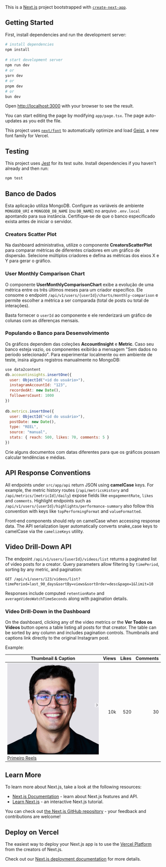 This is a [Next.js](https://nextjs.org) project bootstrapped with [`create-next-app`](https://nextjs.org/docs/app/api-reference/cli/create-next-app).

## Getting Started

First, install dependencies and run the development server:

```bash
# install dependencies
npm install

# start development server
npm run dev
# or
yarn dev
# or
pnpm dev
# or
bun dev
```

Open [http://localhost:3000](http://localhost:3000) with your browser to see the result.

You can start editing the page by modifying `app/page.tsx`. The page auto-updates as you edit the file.

This project uses [`next/font`](https://nextjs.org/docs/app/building-your-application/optimizing/fonts) to automatically optimize and load [Geist](https://vercel.com/font), a new font family for Vercel.

## Testing

This project uses [Jest](https://jestjs.io/) for its test suite.
Install dependencies if you haven't already and then run:

```bash
npm test
```

## Banco de Dados

Esta aplicação utiliza MongoDB. Configure as variáveis de ambiente `MONGODB_URI` e `MONGODB_DB_NAME` (ou `DB_NAME`) no arquivo `.env.local` apontando para sua instância. Certifique‑se de que o banco especificado exista antes de iniciar o servidor.

### Creators Scatter Plot

Na dashboard administrativa, utilize o componente **CreatorsScatterPlot** para comparar métricas de diferentes criadores em um gráfico de dispersão.
Selecione múltiplos criadores e defina as métricas dos eixos X e Y para gerar o gráfico.

### User Monthly Comparison Chart

O componente **UserMonthlyComparisonChart** exibe a evolução de uma métrica entre os três últimos meses para um criador específico.
Ele consome o endpoint `/api/v1/users/{userId}/charts/monthly-comparison` e permite escolher a métrica a ser comparada (total de posts ou total de interações).

Basta fornecer o `userId` ao componente e ele renderizará um gráfico de colunas com as diferenças mensais.

### Populando o Banco para Desenvolvimento

Os gráficos dependem das coleções **AccountInsight** e **Metric**. Caso seu banco esteja vazio, os componentes exibirão a mensagem "Sem dados no período selecionado". Para experimentar localmente ou em ambiente de teste, insira alguns registros manualmente no MongoDB:

```javascript
use data2content
db.accountinsights.insertOne({
  user: ObjectId("<id do usuário>"),
  instagramAccountId: "123",
  recordedAt: new Date(),
  followersCount: 1000
})

db.metrics.insertOne({
  user: ObjectId("<id do usuário>"),
  postDate: new Date(),
  type: "REEL",
  source: "manual",
  stats: { reach: 500, likes: 70, comments: 5 }
})
```

Crie alguns documentos com datas diferentes para que os gráficos possam calcular tendências e médias.

## API Response Conventions

All endpoints under `src/app/api` return JSON using **camelCase** keys. For example,
the metric history routes (`/api/metricsHistory` and `/api/metrics/[metricId]/daily`)
expose fields like `engagementRate`, `likes` and `comments`. Highlight endpoints
such as `/api/v1/users/{userId}/highlights/performance-summary` also follow this
convention with keys like `topPerformingFormat` and `valueFormatted`.

Front‑end components should rely on camelCase when accessing response data. The
API serialization layer automatically converts snake\_case keys to camelCase via
the `camelizeKeys` utility.

## Video Drill-Down API

The endpoint `/api/v1/users/{userId}/videos/list` returns a paginated list of video posts for a creator. Query parameters allow filtering by `timePeriod`, sorting by any metric, and pagination:

```http
GET /api/v1/users/123/videos/list?timePeriod=last_90_days&sortBy=views&sortOrder=desc&page=1&limit=10
```

Responses include computed `retentionRate` and `averageVideoWatchTimeSeconds` along with pagination details.

### Video Drill-Down in the Dashboard

On the dashboard, clicking any of the video metrics or the **Ver Todos os Vídeos** button opens a table listing all posts for that creator. The table can be sorted by any column and includes pagination controls. Thumbnails and captions link directly to the original Instagram post.

Example:

| Thumbnail & Caption | Views | Likes | Comments |
|---------------------|------:|------:|---------:|
| ![thumb](public/images/default-profile.png) [Primeiro Reels](https://instagram.com/p/abc123) | 10k | 520 | 30 |



## Learn More

To learn more about Next.js, take a look at the following resources:

- [Next.js Documentation](https://nextjs.org/docs) - learn about Next.js features and API.
- [Learn Next.js](https://nextjs.org/learn) - an interactive Next.js tutorial.

You can check out [the Next.js GitHub repository](https://github.com/vercel/next.js) - your feedback and contributions are welcome!

## Deploy on Vercel

The easiest way to deploy your Next.js app is to use the [Vercel Platform](https://vercel.com/new?utm_medium=default-template&filter=next.js&utm_source=create-next-app&utm_campaign=create-next-app-readme) from the creators of Next.js.

Check out our [Next.js deployment documentation](https://nextjs.org/docs/app/building-your-application/deploying) for more details.
